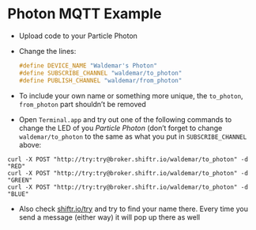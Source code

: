 # Photon MQTT Example

- Upload code to your Particle Photon

- Change the lines:

  ```C
  #define DEVICE_NAME "Waldemar's Photon"
  #define SUBSCRIBE_CHANNEL "waldemar/to_photon"
  #define PUBLISH_CHANNEL "waldemar/from_photon"
  ```

- To include your own name or something more unique, the `to_photon`, `from_photon` part shouldn’t be removed

- Open `Terminal.app` and try out one of the following commands to change the LED of you *Particle Photon* (don’t forget to change `waldemar/to_photon`  to the same as  what you put in `SUBSCRIBE_CHANNEL` above:

```
curl -X POST "http://try:try@broker.shiftr.io/waldemar/to_photon" -d "RED"
curl -X POST "http://try:try@broker.shiftr.io/waldemar/to_photon" -d "GREEN"
curl -X POST "http://try:try@broker.shiftr.io/waldemar/to_photon" -d "BLUE"
```

- Also check [shiftr.io/try](https://shiftr.io/try#terminal) and try to find your name there. Every time you send a message (either way) it will pop up there as well